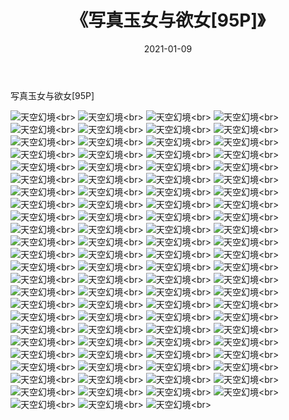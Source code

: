 ﻿---
layout: post
title: 《写真玉女与欲女[95P]》
date: 2021-01-09
img: http://photo.orgx.cf/性感/2021/写真玉女与欲女[95P]/000.jpg
tags: [美女,性感,泳衣]
---

写真玉女与欲女[95P]



![天空幻境](http://photo.orgx.cf/性感/2021/写真玉女与欲女[95P]/001.jpg''天空幻境'')<br>
![天空幻境](http://photo.orgx.cf/性感/2021/写真玉女与欲女[95P]/002.jpg''天空幻境'')<br>
![天空幻境](http://photo.orgx.cf/性感/2021/写真玉女与欲女[95P]/003.jpg''天空幻境'')<br>
![天空幻境](http://photo.orgx.cf/性感/2021/写真玉女与欲女[95P]/004.jpg''天空幻境'')<br>
![天空幻境](http://photo.orgx.cf/性感/2021/写真玉女与欲女[95P]/005.jpg''天空幻境'')<br>
![天空幻境](http://photo.orgx.cf/性感/2021/写真玉女与欲女[95P]/006.jpg''天空幻境'')<br>
![天空幻境](http://photo.orgx.cf/性感/2021/写真玉女与欲女[95P]/007.jpg''天空幻境'')<br>
![天空幻境](http://photo.orgx.cf/性感/2021/写真玉女与欲女[95P]/008.jpg''天空幻境'')<br>
![天空幻境](http://photo.orgx.cf/性感/2021/写真玉女与欲女[95P]/009.jpg''天空幻境'')<br>
![天空幻境](http://photo.orgx.cf/性感/2021/写真玉女与欲女[95P]/010.jpg''天空幻境'')<br>
![天空幻境](http://photo.orgx.cf/性感/2021/写真玉女与欲女[95P]/011.jpg''天空幻境'')<br>
![天空幻境](http://photo.orgx.cf/性感/2021/写真玉女与欲女[95P]/012.jpg''天空幻境'')<br>
![天空幻境](http://photo.orgx.cf/性感/2021/写真玉女与欲女[95P]/013.jpg''天空幻境'')<br>
![天空幻境](http://photo.orgx.cf/性感/2021/写真玉女与欲女[95P]/014.jpg''天空幻境'')<br>
![天空幻境](http://photo.orgx.cf/性感/2021/写真玉女与欲女[95P]/015.jpg''天空幻境'')<br>
![天空幻境](http://photo.orgx.cf/性感/2021/写真玉女与欲女[95P]/016.jpg''天空幻境'')<br>
![天空幻境](http://photo.orgx.cf/性感/2021/写真玉女与欲女[95P]/017.jpg''天空幻境'')<br>
![天空幻境](http://photo.orgx.cf/性感/2021/写真玉女与欲女[95P]/018.jpg''天空幻境'')<br>
![天空幻境](http://photo.orgx.cf/性感/2021/写真玉女与欲女[95P]/019.jpg''天空幻境'')<br>
![天空幻境](http://photo.orgx.cf/性感/2021/写真玉女与欲女[95P]/020.jpg''天空幻境'')<br>
![天空幻境](http://photo.orgx.cf/性感/2021/写真玉女与欲女[95P]/021.jpg''天空幻境'')<br>
![天空幻境](http://photo.orgx.cf/性感/2021/写真玉女与欲女[95P]/022.jpg''天空幻境'')<br>
![天空幻境](http://photo.orgx.cf/性感/2021/写真玉女与欲女[95P]/023.jpg''天空幻境'')<br>
![天空幻境](http://photo.orgx.cf/性感/2021/写真玉女与欲女[95P]/024.jpg''天空幻境'')<br>
![天空幻境](http://photo.orgx.cf/性感/2021/写真玉女与欲女[95P]/025.jpg''天空幻境'')<br>
![天空幻境](http://photo.orgx.cf/性感/2021/写真玉女与欲女[95P]/026.jpg''天空幻境'')<br>
![天空幻境](http://photo.orgx.cf/性感/2021/写真玉女与欲女[95P]/027.jpg''天空幻境'')<br>
![天空幻境](http://photo.orgx.cf/性感/2021/写真玉女与欲女[95P]/028.jpg''天空幻境'')<br>
![天空幻境](http://photo.orgx.cf/性感/2021/写真玉女与欲女[95P]/029.jpg''天空幻境'')<br>
![天空幻境](http://photo.orgx.cf/性感/2021/写真玉女与欲女[95P]/030.jpg''天空幻境'')<br>
![天空幻境](http://photo.orgx.cf/性感/2021/写真玉女与欲女[95P]/031.jpg''天空幻境'')<br>
![天空幻境](http://photo.orgx.cf/性感/2021/写真玉女与欲女[95P]/032.jpg''天空幻境'')<br>
![天空幻境](http://photo.orgx.cf/性感/2021/写真玉女与欲女[95P]/033.jpg''天空幻境'')<br>
![天空幻境](http://photo.orgx.cf/性感/2021/写真玉女与欲女[95P]/034.jpg''天空幻境'')<br>
![天空幻境](http://photo.orgx.cf/性感/2021/写真玉女与欲女[95P]/035.jpg''天空幻境'')<br>
![天空幻境](http://photo.orgx.cf/性感/2021/写真玉女与欲女[95P]/036.jpg''天空幻境'')<br>
![天空幻境](http://photo.orgx.cf/性感/2021/写真玉女与欲女[95P]/037.jpg''天空幻境'')<br>
![天空幻境](http://photo.orgx.cf/性感/2021/写真玉女与欲女[95P]/038.jpg''天空幻境'')<br>
![天空幻境](http://photo.orgx.cf/性感/2021/写真玉女与欲女[95P]/039.jpg''天空幻境'')<br>
![天空幻境](http://photo.orgx.cf/性感/2021/写真玉女与欲女[95P]/040.jpg''天空幻境'')<br>
![天空幻境](http://photo.orgx.cf/性感/2021/写真玉女与欲女[95P]/041.jpg''天空幻境'')<br>
![天空幻境](http://photo.orgx.cf/性感/2021/写真玉女与欲女[95P]/042.jpg''天空幻境'')<br>
![天空幻境](http://photo.orgx.cf/性感/2021/写真玉女与欲女[95P]/043.jpg''天空幻境'')<br>
![天空幻境](http://photo.orgx.cf/性感/2021/写真玉女与欲女[95P]/044.jpg''天空幻境'')<br>
![天空幻境](http://photo.orgx.cf/性感/2021/写真玉女与欲女[95P]/045.jpg''天空幻境'')<br>
![天空幻境](http://photo.orgx.cf/性感/2021/写真玉女与欲女[95P]/046.jpg''天空幻境'')<br>
![天空幻境](http://photo.orgx.cf/性感/2021/写真玉女与欲女[95P]/047.jpg''天空幻境'')<br>
![天空幻境](http://photo.orgx.cf/性感/2021/写真玉女与欲女[95P]/048.jpg''天空幻境'')<br>
![天空幻境](http://photo.orgx.cf/性感/2021/写真玉女与欲女[95P]/049.jpg''天空幻境'')<br>
![天空幻境](http://photo.orgx.cf/性感/2021/写真玉女与欲女[95P]/050.jpg''天空幻境'')<br>
![天空幻境](http://photo.orgx.cf/性感/2021/写真玉女与欲女[95P]/051.jpg''天空幻境'')<br>
![天空幻境](http://photo.orgx.cf/性感/2021/写真玉女与欲女[95P]/052.jpg''天空幻境'')<br>
![天空幻境](http://photo.orgx.cf/性感/2021/写真玉女与欲女[95P]/053.jpg''天空幻境'')<br>
![天空幻境](http://photo.orgx.cf/性感/2021/写真玉女与欲女[95P]/054.jpg''天空幻境'')<br>
![天空幻境](http://photo.orgx.cf/性感/2021/写真玉女与欲女[95P]/055.jpg''天空幻境'')<br>
![天空幻境](http://photo.orgx.cf/性感/2021/写真玉女与欲女[95P]/056.jpg''天空幻境'')<br>
![天空幻境](http://photo.orgx.cf/性感/2021/写真玉女与欲女[95P]/057.jpg''天空幻境'')<br>
![天空幻境](http://photo.orgx.cf/性感/2021/写真玉女与欲女[95P]/058.jpg''天空幻境'')<br>
![天空幻境](http://photo.orgx.cf/性感/2021/写真玉女与欲女[95P]/059.jpg''天空幻境'')<br>
![天空幻境](http://photo.orgx.cf/性感/2021/写真玉女与欲女[95P]/060.jpg''天空幻境'')<br>
![天空幻境](http://photo.orgx.cf/性感/2021/写真玉女与欲女[95P]/061.jpg''天空幻境'')<br>
![天空幻境](http://photo.orgx.cf/性感/2021/写真玉女与欲女[95P]/062.jpg''天空幻境'')<br>
![天空幻境](http://photo.orgx.cf/性感/2021/写真玉女与欲女[95P]/063.jpg''天空幻境'')<br>
![天空幻境](http://photo.orgx.cf/性感/2021/写真玉女与欲女[95P]/064.jpg''天空幻境'')<br>
![天空幻境](http://photo.orgx.cf/性感/2021/写真玉女与欲女[95P]/065.jpg''天空幻境'')<br>
![天空幻境](http://photo.orgx.cf/性感/2021/写真玉女与欲女[95P]/066.jpg''天空幻境'')<br>
![天空幻境](http://photo.orgx.cf/性感/2021/写真玉女与欲女[95P]/067.jpg''天空幻境'')<br>
![天空幻境](http://photo.orgx.cf/性感/2021/写真玉女与欲女[95P]/068.jpg''天空幻境'')<br>
![天空幻境](http://photo.orgx.cf/性感/2021/写真玉女与欲女[95P]/069.jpg''天空幻境'')<br>
![天空幻境](http://photo.orgx.cf/性感/2021/写真玉女与欲女[95P]/070.jpg''天空幻境'')<br>
![天空幻境](http://photo.orgx.cf/性感/2021/写真玉女与欲女[95P]/071.jpg''天空幻境'')<br>
![天空幻境](http://photo.orgx.cf/性感/2021/写真玉女与欲女[95P]/072.jpg''天空幻境'')<br>
![天空幻境](http://photo.orgx.cf/性感/2021/写真玉女与欲女[95P]/073.jpg''天空幻境'')<br>
![天空幻境](http://photo.orgx.cf/性感/2021/写真玉女与欲女[95P]/074.jpg''天空幻境'')<br>
![天空幻境](http://photo.orgx.cf/性感/2021/写真玉女与欲女[95P]/075.jpg''天空幻境'')<br>
![天空幻境](http://photo.orgx.cf/性感/2021/写真玉女与欲女[95P]/076.jpg''天空幻境'')<br>
![天空幻境](http://photo.orgx.cf/性感/2021/写真玉女与欲女[95P]/077.jpg''天空幻境'')<br>
![天空幻境](http://photo.orgx.cf/性感/2021/写真玉女与欲女[95P]/078.jpg''天空幻境'')<br>
![天空幻境](http://photo.orgx.cf/性感/2021/写真玉女与欲女[95P]/079.jpg''天空幻境'')<br>
![天空幻境](http://photo.orgx.cf/性感/2021/写真玉女与欲女[95P]/080.jpg''天空幻境'')<br>
![天空幻境](http://photo.orgx.cf/性感/2021/写真玉女与欲女[95P]/081.jpg''天空幻境'')<br>
![天空幻境](http://photo.orgx.cf/性感/2021/写真玉女与欲女[95P]/082.jpg''天空幻境'')<br>
![天空幻境](http://photo.orgx.cf/性感/2021/写真玉女与欲女[95P]/083.jpg''天空幻境'')<br>
![天空幻境](http://photo.orgx.cf/性感/2021/写真玉女与欲女[95P]/084.jpg''天空幻境'')<br>
![天空幻境](http://photo.orgx.cf/性感/2021/写真玉女与欲女[95P]/085.jpg''天空幻境'')<br>
![天空幻境](http://photo.orgx.cf/性感/2021/写真玉女与欲女[95P]/086.jpg''天空幻境'')<br>
![天空幻境](http://photo.orgx.cf/性感/2021/写真玉女与欲女[95P]/087.jpg''天空幻境'')<br>
![天空幻境](http://photo.orgx.cf/性感/2021/写真玉女与欲女[95P]/088.jpg''天空幻境'')<br>
![天空幻境](http://photo.orgx.cf/性感/2021/写真玉女与欲女[95P]/089.jpg''天空幻境'')<br>
![天空幻境](http://photo.orgx.cf/性感/2021/写真玉女与欲女[95P]/090.jpg''天空幻境'')<br>
![天空幻境](http://photo.orgx.cf/性感/2021/写真玉女与欲女[95P]/091.jpg''天空幻境'')<br>
![天空幻境](http://photo.orgx.cf/性感/2021/写真玉女与欲女[95P]/092.jpg''天空幻境'')<br>
![天空幻境](http://photo.orgx.cf/性感/2021/写真玉女与欲女[95P]/093.jpg''天空幻境'')<br>
![天空幻境](http://photo.orgx.cf/性感/2021/写真玉女与欲女[95P]/094.jpg''天空幻境'')<br>
![天空幻境](http://photo.orgx.cf/性感/2021/写真玉女与欲女[95P]/095.jpg''天空幻境'')<br>